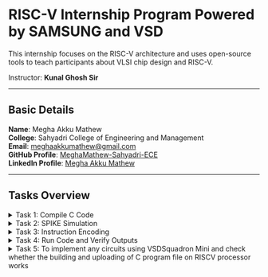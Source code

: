 # RISC-V Internship Program **Powered by SAMSUNG and VSD**

This internship focuses on the RISC-V architecture and uses open-source tools to teach participants about VLSI chip design and RISC-V.

Instructor: **Kunal Ghosh Sir**

---

## Basic Details

**Name**: Megha Akku Mathew  
**College**: Sahyadri College of Engineering and Management  
**Email**: [meghaakkumathew@gmail.com](mailto:meghaakkumathew@gmail.com)  
**GitHub Profile**: [MeghaMathew-Sahyadri-ECE](https://github.com/MeghaMathew-Sahyadri-ECE)  
**LinkedIn Profile**: [Megha Akku Mathew](https://www.linkedin.com/in/megha-akku-mathew-1545b2257/)

---

## Tasks Overview

<details>
<summary>Task 1: Compile C Code</summary>

The task involved referring to C-based and RISC-V-based lab videos and executing the process of compiling C code using GCC and the RISC-V compiler.

### C Based Lab
![output 1](https://github.com/user-attachments/assets/0c3420bd-0d41-48e8-8831-8577e1479a93)

![output 2](https://github.com/user-attachments/assets/113524fc-321d-4187-8299-47e57ba2ef7c)

![sum 1 to n code](https://github.com/user-attachments/assets/eb2920ad-7b90-4135-8542-1eaad2e3f619)

### RISC-V based lab
![1](https://github.com/user-attachments/assets/01e4329e-e5cd-4e92-83e1-e93b3f57219d)

![2](https://github.com/user-attachments/assets/4932e3a8-7fca-4b4b-804b-6a7625e22c7d)

![3](https://github.com/user-attachments/assets/2ed4f378-2609-4638-86ae-11d19a0fc36e)

![cat sum1ton c](https://github.com/user-attachments/assets/00b122a8-b1f4-4815-a81d-e2b0332974fa)

</details>

<details>
<summary>Task 2: SPIKE Simulation</summary>
  
- Performing SPIKE simulation.
- Debugging the C code in Interactive Debugging Mode using Spike.

C Code :
![C Code](https://github.com/user-attachments/assets/d425cf52-a7cc-4300-9929-9593d314a08a)

o1 object dump:
![o1 object dump](https://github.com/user-attachments/assets/8c3422b4-4d64-4637-86f9-99228504ca55)

o1 terminal 1 :
![o1 terminal 1](https://github.com/user-attachments/assets/fb5edd0e-c724-44e3-a7e1-c8366365b8b9)

o1 terminal 2 :
![o1 terminal 2](https://github.com/user-attachments/assets/5aa76eba-d4e2-41d0-a818-c5f468d2754a)

ofast object dump :
![ofast object dump](https://github.com/user-attachments/assets/6683f1be-8a55-4d8e-8c98-9d2fbe6350d8)

ofast terminal :
![ofast terminal](https://github.com/user-attachments/assets/4a2f8f44-aaba-4e2c-b35c-19b43641e2d7)


</details>

<details>
<summary>Task 3: Instruction Encoding</summary>

The goal is to identify the instruction type, decode the given instructions, and represent the exact 32-bit machine code in the desired format.


### Instruction 1: `lui a0, 0x2b`  
![Screenshot 2025-01-16 183517](https://github.com/user-attachments/assets/88e483b3-8f7f-4345-b1d9-3de21147da54)  
**Operation**: Load the upper 20 bits of an immediate (`0x2b`) into register `a0`.  
- **Opcode**: `0110111` (for `lui`)  
- **Destination Register (rd)**: `a0` → `x10` (binary: `01010`)  
- **Immediate (imm[31:12])**: `0x2b` → `0000000000101011` (binary)  
**Encoding into Machine Code**:  
imm[31:12]         | rd      | opcode --->0000000000101011  | 01010   | 0110111  
- **Binary**: `0000000000101011010100110111`  
- **Hexadecimal**: `0x002b537`  

---

### Instruction 2: `addi sp, sp, -32`  
![Screenshot 2025-01-16 184848](https://github.com/user-attachments/assets/129cff5e-fb51-4c4a-b84d-9873402b46e3)  
**Operation**: Add `-32` to the stack pointer (`sp`).  
- **Opcode**: `0010011` (for immediate arithmetic operations like `addi`)  
- **Function (funct3)**: `000` (for addition)  
- **Source Register (rs1)**: `sp` → `x2` (binary: `00010`)  
- **Destination Register (rd)**: `sp` → `x2` (binary: `00010`)  
- **Immediate (imm[11:0])**: `-32` → `1111111111100000` (12-bit two’s complement)  
**Encoding into Machine Code**:  
imm[11:0]        | rs1    | funct3 | rd      | opcode -----> 111111111110     | 00010  | 000    | 00010   | 0010011  
- **Binary**: `11111111111000010000100110011`  
- **Hexadecimal**: `0xfe010113`

---

### Instruction 3: `sd ra, 24(sp)`  
![Screenshot 2025-01-16 184929](https://github.com/user-attachments/assets/a965e099-9b5b-488a-bcae-841197513dfd)  
**Operation**: Store the value in `ra` into memory at offset `24` from `sp`.  
- **Opcode**: `0100011` (for store instructions)  
- **Function (funct3)**: `011` (for `sd`, store double-word)  
- **Source Register 1 (rs1)**: `sp` → `x2` (binary: `00010`)  
- **Source Register 2 (rs2)**: `ra` → `x1` (binary: `00001`)  
- **Immediate (imm[11:0])**:  
  - **imm[11:5]**: `0000011`  
  - **imm[4:0]**: `11000`  
**Encoding into Machine Code**:  
imm[11:5] | rs2   | rs1    | funct3 | imm[4:0] | opcode ------> 0000011   | 00001 | 00010  | 011    | 11000    | 0100011  
- **Binary**: `000001100001000100110000100011`  
- **Hexadecimal**: `0x01801323`

---

### Instruction 4: `jal ra, 10438`  
![Screenshot 2025-01-16 184953](https://github.com/user-attachments/assets/78558d34-6ddc-42cf-9de2-e81884d96629)  
**Operation**: Jump to the address 10438 and store the return address in ra.  
- **Opcode**: `1101111` (for `jal`).  
- **Destination Register (rd)**: ra is x1 (binary: `00001`).  
- **Immediate (imm[20|10:1|11|19:12])**: Immediate 10438 in binary: 001010001001110 (split into fields):  
  - imm[20]: `0`  
  - imm[10:1]: `0100010011`  
  - imm[11]: `0`  
  - imm[19:12]: `00101000`  
**Encoding into Machine Code**:  
imm[20|10:1|11|19:12] | rd      | opcode -------> 0|0100010011|0|00101000| 00001  | 1101111  
- **Binary**: `0000000100100011000101110111`  
- **Hexadecimal**: `0x370001e7`

---

### Instruction 5: `ret`  
![Screenshot 2025-01-17 135951](https://github.com/user-attachments/assets/0be2f752-044f-4a0f-a480-f889f182a3fb)  
**Operation**: Return to the calling function. This is equivalent to `jalr x0, ra, 0` in RISC-V assembly.  
- **Opcode**: `1100111` (for `jalr`)  
- **Source Register (rs1)**: `ra` → `x1` (binary: `00001`)  
- **Destination Register (rd)**: `x0` → `x0` (binary: `00000`)  
- **Immediate**: `0`  
**Encoding into Machine Code**:  
imm[11:0] | rs1    | funct3 | rd    | opcode -----> 000000000000     | 00001  | 000    | 00000  | 1100111  
- **Binary**: `00000000000000010000000001110011`  
- **Hexadecimal**: `0x00000067`

---

### Instruction 6: `bnez a5, offset`  
![Screenshot 2025-01-17 130933](https://github.com/user-attachments/assets/56cd7a16-2dd8-4367-aeb7-e27033de646f)  
**Operation**: Branch to the specified offset if the value in register `a5` is not zero.  
- **Opcode**: `1100011` (for `branch` instructions)  
- **Source Register (rs1)**: `a5` → `x15` (binary: `01111`)  
- **Function (funct3)**: `001` (for `bnez`, branch if not zero)  
- **Immediate (offset)**: Branch target address relative to PC.  
**Encoding into Machine Code**:  
imm[12|10:5] | rs2   | rs1    | funct3 | imm[4:1|11] | opcode -----> 000000000000   | 01111  | 01111 | 001    | 00000   | 1100011  
- **Binary**: `000000000000011110001000000011`  
- **Hexadecimal**: `0x000f0043`

---

### Instruction 7: `andi a5, a5, 1`  
![Screenshot 2025-01-17 130917](https://github.com/user-attachments/assets/339ebf12-6cd5-4951-b800-06262c2af782)  
**Operation**: Performs a bitwise AND on register `a5` and the immediate value `1`, storing the result back in `a5`.  
- **Opcode**: `0010011` (for immediate arithmetic operations like `andi`)  
- **Function (funct3)**: `111` (for `andi`)  
- **Immediate (imm[11:0])**: `1`  
**Encoding into Machine Code**:  
imm[11:0] | rs1   | funct3 | rd    | opcode ------> 000000000001   | 01111  | 111    | 01111  | 0010011  
- **Binary**: `0000000000010111100010000110011`  
- **Hexadecimal**: `0x001f0763`

---

### Instruction 8: `lw a5, 12(sp)`  

![Screenshot 2025-01-17 130856](https://github.com/user-attachments/assets/0fe14acc-845a-4fb3-ac0f-3ff4783099b4)

**Operation**: Load a word from memory at offset `12` from the stack pointer (`sp`) into register `a5`.  
- **Opcode**: `0000011` (for load instructions)  
- **Function (funct3)**: `010` (for `lw`, load word)  
- **Source Register (rs1)**: `sp` → `x2` (binary: `00010`)  
- **Destination Register (rd)**: `a5` → `x15` (binary: `01111`)  
- **Immediate (imm[11:0])**: `12` → `00000000001100` (binary)

**Encoding into Machine Code:**

imm[11:0] | rs1    | funct3 | rd    | opcode -----> 000000000011     | 00010  | 010    | 01111  | 0000011

- **Binary**: `00000000001100010000101110000011`  
- **Hexadecimal**: `0x0002c783`

---

### Instruction 9: `li a0, 0`  

![Screenshot 2025-01-17 131023](https://github.com/user-attachments/assets/67bb7026-1faf-4a62-b771-b5a024925cdd)

**Operation**: Load the immediate value `0` into register `a0`.  
- **Opcode**: `0010011` (for immediate arithmetic operations like `li`)  
- **Function (funct3)**: `000` (for `addi` operation)  
- **Source Register (rs1)**: `x0` (binary: `00000`)  
- **Destination Register (rd)**: `a0` → `x10` (binary: `01010`)  
- **Immediate (imm[11:0])**: `0` → `000000000000` (binary)

**Encoding into Machine Code:**

imm[11:0] | rs1    | funct3 | rd    | opcode -----> 000000000000   | 00000  | 000    | 01010  | 0010011

- **Binary**: `00000000000000000000101000010011`  
- **Hexadecimal**: `0x00000293`

---
---

### Instruction 10: `j 100ec <main+0x3c>`  

![Screenshot 2025-01-17 131055](https://github.com/user-attachments/assets/023753a6-f6d9-46dd-9d22-b87df64483b5)

**Operation**: Perform an unconditional jump to the target address `100ec`, which is `main+0x3c`.  
- **Opcode**: `1101111` (for `j` jump instructions)  
- **Immediate (imm[20|10:1|11|19:12])**:  
  - Immediate `100ec` in binary: `000001001110110100000000000000` (split into fields)  
  - imm[20]: `0`  
  - imm[10:1]: `0011101101`  
  - imm[11]: `0`  
  - imm[19:12]: `00000000`  

**Encoding into Machine Code:**

imm[20|10:1|11|19:12] | rd    | opcode -----> 0|0011101101|0|00000000| 00000  | 1101111

- **Binary**: `00000000001110110101000000001111`  
- **Hexadecimal**: `0xfe5ff06f`

---

### Instruction 11: `ld ra, 24(sp)`  

![Screenshot 2025-01-17 130958](https://github.com/user-attachments/assets/509dbb03-7570-48db-a1cc-24f15b6a4e35)

**Operation**: Load a double-word from memory at offset `24` from the stack pointer (`sp`) into register `ra`.  
- **Opcode**: `0000011` (for load instructions)  
- **Function (funct3)**: `011` (for `ld`, load double-word)  
- **Source Register (rs1)**: `sp` → `x2` (binary: `00010`)  
- **Destination Register (rd)**: `ra` → `x1` (binary: `00001`)  
- **Immediate (imm[11:0])**: `24` → `00000000011000` (binary)

**Encoding into Machine Code:**

imm[11:0] | rs1    | funct3 | rd   | opcode -----> 000000000110     | 00010  | 011    | 00001  | 0000011

- **Binary**: `00000000011000010001000110000011`  
- **Hexadecimal**: `0x01813083`

---

### Instruction 12: `auipc ra, 0x0`  

![Screenshot 2025-01-17 142008](https://github.com/user-attachments/assets/40ccf672-c70c-4142-b7f3-47f179925618)

**Operation**: Adds the program counter (`PC`) value and an immediate value `0x0`, and stores the result in `ra`.  
- **Opcode**: `0010111` (for `auipc`, add upper immediate to program counter)  
- **Destination Register (rd)**: `ra` → `x1` (binary: `00001`)  
- **Immediate (imm[31:12])**: `0x0` → `000000000000` (binary)

**Encoding into Machine Code:**

imm[31:12] | rd    | opcode -----> 000000000000   | 00001  | 0010111

- **Binary**: `00000000000000000000000101110111`  
- **Hexadecimal**: `0x00000097`

---

### Instruction 13: `jalr zero, 0x0(main-0x100b0)`  

![Screenshot 2025-01-17 142109](https://github.com/user-attachments/assets/d6a1f9eb-2671-4783-a63c-a62a69e5d490)

**Operation**: Perform a jump and link register to the address `main-0x100b0` and write the return address to `zero`.  
- **Opcode**: `1100111` (for `jalr` jump and link register)  
- **Function (funct3)**: `000` (for `jalr` with `x0` as destination)  
- **Source Register (rs1)**: `main` → `x1` (binary: `00001`)  
- **Immediate (imm[11:0])**: `0x0` → `000000000000` (binary)  

**Encoding into Machine Code:**

imm[11:0] | rs1    | funct3 | rd    | opcode -----> 000000000000   | 00001  | 000    | 00000  | 1100111

- **Binary**: `00000000000000001000000000001111`  
- **Hexadecimal**: `0x000000e7`
---

---

### Instruction 14: `jr zero # 0 <main-0x100b0>`  

![Screenshot 2025-01-17 142817](https://github.com/user-attachments/assets/7138fff3-cdcf-4d6b-a974-ffc370dd1bb0)

**Operation**: Perform a jump register to the address `main-0x100b0` and write the return address to register `zero`.  
- **Opcode**: `1100011` (for `jr` jump register)  
- **Function (funct3)**: `000` (for `jr` with `x0` as destination)  
- **Source Register (rs1)**: `main` → `x1` (binary: `00001`)  
- **Immediate (imm[11:0])**: `0x0` → `000000000000` (binary)

**Encoding into Machine Code:**

imm[11:0] | rs1    | funct3 | rd    | opcode -----> 000000000000   | 00001  | 000    | 00000  | 1100011

- **Binary**: `00000000000000001000000000000011`  
- **Hexadecimal**: `0x00000067`

---

### Instruction 15: `mv a1, a0`  

![Screenshot 2025-01-17 142801](https://github.com/user-attachments/assets/b0770975-a71a-4bd0-9552-0bb349004d35)

**Operation**: Move the value in register `a0` to register `a1`.  
- **Opcode**: `0110011` (for R-type register operations like `mv`)  
- **Function (funct3)**: `000` (for `mv` operation)  
- **Source Register (rs1)**: `a0` → `x10` (binary: `01010`)  
- **Source Register (rs2)**: `a0` → `x10` (binary: `01010`)  
- **Destination Register (rd)**: `a1` → `x11` (binary: `01011`)  
- **Function (funct7)**: `0000000` (for `mv` operation)

**Encoding into Machine Code:**

funct7 | rs2    | rs1    | funct3 | rd    | opcode -----> 0000000   | 01010  | 01010  | 000    | 01011  | 0110011

- **Binary**: `00000000010101001010100000000011`  
- **Hexadecimal**: `0x00050593`

---


</details>

<details>
<summary>Task 4: Run Code and Verify Outputs</summary>

# Task 4: RISCV Functional Simulation

This task contains the Verilog code for a simple RISCV core (`megha_rv32i.v`) and its corresponding testbench (`megha_rv32i_tb.v`). The simulation is executed using Icarus Verilog, and the waveform output is visualized in GTKWave.

## Task Objective

We will simulate the RISCV core and analyze the output waveforms for different RISCV instructions that have been hardcoded in the Verilog code. The instructions are based on the reference RISCV ISA but differ in the instruction bit patterns.

### Hardcoded Instructions:
Below are the instructions used in the reference repository compared to the standard RISCV ISA bit patterns:

![Instructions](https://github.com/user-attachments/assets/f1fc4e22-cbb4-44b8-aa57-e15a76f79145)


###To to perform functional simulation of RISCV
1. Create a new directory with your name mkdir <your_name>

2. Create two files by using touch command as megha_rv32i.v and megha_rv32i_tb.v

3. Copy the code from the reference github repo and paste it in your verilog and testbench files

![Generation n adding of code](https://github.com/user-attachments/assets/53ca8a64-c7c5-439b-8651-da1144d007ec)

![Compilation of code](https://github.com/user-attachments/assets/7d88c714-c416-4f61-b375-c61d4a915690)


Following are the differences between standard RISCV ISA and the Instruction Set given in the reference repository:

- **ADD R6, R2, R1**  
  - Standard RISCV ISA: `32'h00110333`  
  - Hardcoded ISA: `32'h02208300`
  
  ![ADD](https://github.com/user-attachments/assets/9351ac4d-832d-43fc-8f63-805ac7c8b04d)

- **SUB R7, R1, R2**  
  - Standard RISCV ISA: `32'h402083b3`  
  - Hardcoded ISA: `32'h02209380`
 
    ![SUB](https://github.com/user-attachments/assets/8d719c4f-a938-4550-bda9-bd4932c7337c)


- **AND R8, R1, R3**  
  - Standard RISCV ISA: `32'h0030f433`  
  - Hardcoded ISA: `32'h0230a400`
 
![bitwise AND](https://github.com/user-attachments/assets/c9b0135f-36f0-4c3b-b45b-12f234be4e4a)


- **OR R9, R2, R5**  
  - Standard RISCV ISA: `32'h005164b3`  
  - Hardcoded ISA: `32'h02513480`
 
![Bitwise OR](https://github.com/user-attachments/assets/6db85b83-8411-4eea-a194-e9d4ddcfa092)


- **XOR R10, R1, R4**  
  - Standard RISCV ISA: `32'h0040c533`  
  - Hardcoded ISA: `32'h0240c500`
 
![BITWISE XOR](https://github.com/user-attachments/assets/1ef0bf3e-a550-4c3d-8d19-8ac4da60ccfe)


- **SLT R1, R2, R4**  
  - Standard RISCV ISA: `32'h0045a0b3`  
  - Hardcoded ISA: `32'h02415580`

![SLT operator](https://github.com/user-attachments/assets/118a62ab-b5ab-4530-a0b9-da1b58ab61c6)


- **ADDI R12, R4, 5**  
  - Standard RISCV ISA: `32'h004120b3`  
  - Hardcoded ISA: `32'h00520600`
 
![ADDI](https://github.com/user-attachments/assets/51f27d12-990d-4829-91b5-d53fde104d34)


- **BEQ R0, R0, 15**  
  - Standard RISCV ISA: `32'h00000f63`  
  - Hardcoded ISA: `32'h00f00002`
 
![BEQ](https://github.com/user-attachments/assets/69efa0bb-832d-4c29-b357-50d7133d8b9f)


- **BNE R0, R1, 20**  
  - Standard RISCV ISA: `32'h00000163`  
  - Hardcoded ISA: `32'h02005063`
 
![BNE](https://github.com/user-attachments/assets/d10a7fbb-ac7b-4e7f-b17a-89e207fb880a)



### Simulation Output

![GTK simulation 1](https://github.com/user-attachments/assets/69f3f232-202a-4738-b1ba-71331cafbe79)

![simulation 3](https://github.com/user-attachments/assets/83af30f4-6891-4fd7-9231-edfadc65fa37)


</details>


<details>
<summary>Task 5:  To implement any circuits using VSDSquadron Mini and check whether the building and uploading of C program file on RISCV processor works</summary>
  
# Simon Says Game using VSDSquadron Mini

## Overview  
This project involves implementing a **Simon Says game** using the **VSDSquadron Mini**, a **RISC-V-based SoC development kit**. The game enhances **memory skills** by challenging the player to repeat a randomly generated LED sequence. This project showcases how **GPIO input/output** can be used to create interactive embedded systems, utilizing **push buttons for input** and **LEDs for output**, with the **sequence logic programmed in C** using **PlatformIO IDE**.  

## Components Required  
- **VSDSquadron Mini** (RISC-V Development Board)  
- **4 Push Buttons** (for user input)  
- **4 LEDs** (to display sequences)  
- **1 Buzzer** (for incorrect input feedback)  
- **Breadboard**  
- **Jumper Wires**  
- **VS Code + PlatformIO IDE**  

## Hardware Connections  

| Component | GPIO Pin | Mode |
|-----------|---------|------|
| Button 1 | GPIOD Pin 1 | Input (Pull-Up) |
| Button 2 | GPIOD Pin 2 | Input (Pull-Up) |
| Button 3 | GPIOD Pin 3 | Input (Pull-Up) |
| Button 4 | GPIOD Pin 4 | Input (Pull-Up) |
| LED 1 | GPIOC Pin 5 | Output |
| LED 2 | GPIOC Pin 6 | Output |
| LED 3 | GPIOC Pin 7 | Output |
| LED 4 | GPIOC Pin 8 | Output |
| Buzzer | GPIOC Pin 9 | Output |

## Game Logic  
1. **Generate a random LED sequence** (length: 4 steps initially).  
2. **Show the sequence to the player** by blinking LEDs.  
3. **Player presses the buttons** to repeat the sequence.  
4. **Game checks the input:**  
   - If **correct**, the sequence **gets longer** in the next round.  
   - If **wrong**, the buzzer sounds, LEDs flash to indicate failure, and the game **restarts**.  

## How to Program?  

### 1. Configure GPIO Pins  
```c
void GPIO_Config(void)
{
    GPIO_InitTypeDef GPIO_InitStructure = {0};
    
    RCC_APB2PeriphClockCmd(RCC_APB2Periph_GPIOD, ENABLE);
    RCC_APB2PeriphClockCmd(RCC_APB2Periph_GPIOC, ENABLE);

    // Configure Buttons as Input (Pull-Up)
    GPIO_InitStructure.GPIO_Pin = GPIO_Pin_1 | GPIO_Pin_2 | GPIO_Pin_3 | GPIO_Pin_4;
    GPIO_InitStructure.GPIO_Mode = GPIO_Mode_IPU;
    GPIO_Init(GPIOD, &GPIO_InitStructure);

    // Configure LEDs and Buzzer as Output
    GPIO_InitStructure.GPIO_Pin = GPIO_Pin_5 | GPIO_Pin_6 | GPIO_Pin_7 | GPIO_Pin_8 | GPIO_Pin_9;
    GPIO_InitStructure.GPIO_Mode = GPIO_Mode_Out_PP;
    GPIO_InitStructure.GPIO_Speed = GPIO_Speed_50MHz;
    GPIO_Init(GPIOC, &GPIO_InitStructure);
}
```

### 2. Generate & Display Sequence  
```c
void generate_sequence()
{
    srand(time(NULL)); // Seed random number generator
    for (int i = 0; i < SEQUENCE_LENGTH; i++)
    {
        game_sequence[i] = rand() % 4;  // Random number 0-3
    }
}

void show_sequence()
{
    for (int i = 0; i < SEQUENCE_LENGTH; i++)
    {
        GPIO_WriteBit(GPIOC, (1 << (game_sequence[i] + 5)), SET);
        Delay_Ms(500);
        GPIO_WriteBit(GPIOC, (1 << (game_sequence[i] + 5)), RESET);
        Delay_Ms(250);
    }
}
```

### 3. Read Player Input & Validate  
```c
int get_player_input()
{
    while (1)
    {
        if (GPIO_ReadInputDataBit(GPIOD, GPIO_Pin_1)) return 0;
        if (GPIO_ReadInputDataBit(GPIOD, GPIO_Pin_2)) return 1;
        if (GPIO_ReadInputDataBit(GPIOD, GPIO_Pin_3)) return 2;
        if (GPIO_ReadInputDataBit(GPIOD, GPIO_Pin_4)) return 3;
    }
}

int check_player_input()
{
    for (int i = 0; i < SEQUENCE_LENGTH; i++)
    {
        int input = get_player_input();

        // Light up LED for feedback
        GPIO_WriteBit(GPIOC, (1 << (input + 5)), SET);
        Delay_Ms(300);
        GPIO_WriteBit(GPIOC, (1 << (input + 5)), RESET);
        Delay_Ms(200);

        if (input != game_sequence[i])
        {
            return 0; // Incorrect
        }
    }
    return 1; // Correct
}
```

### 4. Success & Failure Feedback  
```c
void feedback_success()
{
    for (int i = 0; i < 3; i++)
    {
        GPIO_WriteBit(GPIOC, GPIO_Pin_5 | GPIO_Pin_6 | GPIO_Pin_7 | GPIO_Pin_8, SET);
        Delay_Ms(300);
        GPIO_WriteBit(GPIOC, GPIO_Pin_5 | GPIO_Pin_6 | GPIO_Pin_7 | GPIO_Pin_8, RESET);
        Delay_Ms(300);
    }
}

void feedback_failure()
{
    for (int i = 0; i < 3; i++)
    {
        GPIO_WriteBit(GPIOC, GPIO_Pin_5 | GPIO_Pin_6 | GPIO_Pin_7 | GPIO_Pin_8, SET);
        GPIO_WriteBit(GPIOC, GPIO_Pin_9, SET); // Activate Buzzer
        Delay_Ms(100);
        GPIO_WriteBit(GPIOC, GPIO_Pin_5 | GPIO_Pin_6 | GPIO_Pin_7 | GPIO_Pin_8, RESET);
        GPIO_WriteBit(GPIOC, GPIO_Pin_9, RESET); // Deactivate Buzzer
        Delay_Ms(100);
    }
}
```

### 5. Main Function to Run Game  
```c
int main()
{
    NVIC_PriorityGroupConfig(NVIC_PriorityGroup_2);
    SystemCoreClockUpdate();
    Delay_Init();
    GPIO_Config();

    while (1)
    {
        generate_sequence();
        show_sequence();

        if (check_player_input())
        {
            feedback_success();  // Player passed
        }
        else
        {
            feedback_failure();  // Player failed
        }

        Delay_Ms(2000); // Pause before restarting
    }
}
```

## How to Run?  
1. **Install VS Code & PlatformIO IDE**  
2. **Set up PlatformIO environment**  
3. **Connect VSDSquadron Mini via USB**  
4. **Upload the Code using PlatformIO**  

## Conclusion  
This project demonstrates how the **VSDSquadron Mini RISC-V board** can be used to create an interactive **Simon Says** game using **GPIO input/output, random number generation, and digital logic**.  



</details>


